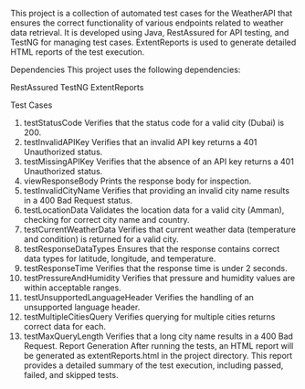 This project is a collection of automated test cases for the WeatherAPI that ensures the correct functionality of various endpoints related to weather data retrieval. It is developed using Java, RestAssured for API testing, and TestNG for managing test cases. ExtentReports is used to generate detailed HTML reports of the test execution.


Dependencies
This project uses the following dependencies:

RestAssured
TestNG
ExtentReports


Test Cases
1. testStatusCode
Verifies that the status code for a valid city (Dubai) is 200.
2. testInvalidAPIKey
Verifies that an invalid API key returns a 401 Unauthorized status.
3. testMissingAPIKey
Verifies that the absence of an API key returns a 401 Unauthorized status.
4. viewResponseBody
Prints the response body for inspection.
5. testInvalidCityName
Verifies that providing an invalid city name results in a 400 Bad Request status.
6. testLocationData
Validates the location data for a valid city (Amman), checking for correct city name and country.
7. testCurrentWeatherData
Verifies that current weather data (temperature and condition) is returned for a valid city.
8. testResponseDataTypes
Ensures that the response contains correct data types for latitude, longitude, and temperature.
9. testResponseTime
Verifies that the response time is under 2 seconds.
10. testPressureAndHumidity
Verifies that pressure and humidity values are within acceptable ranges.
11. testUnsupportedLanguageHeader
Verifies the handling of an unsupported language header.
12. testMultipleCitiesQuery
Verifies querying for multiple cities returns correct data for each.
13. testMaxQueryLength
Verifies that a long city name results in a 400 Bad Request.
Report Generation
After running the tests, an HTML report will be generated as extentReports.html in the project directory. This report provides a detailed summary of the test execution, including passed, failed, and skipped tests.
